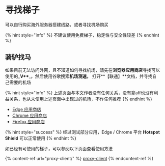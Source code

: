 # 寻找梯子

可以自行购买海外服务器搭建线路，或者寻找机场购买

{% hint style="info" %}
不建议使用免费梯子，稳定性与安全性较差
{% endhint %}

## 骑驴找马

如果目前无法访问外网，且不知道如何寻找机场，请先在**浏览器应用商店**寻找可以使用的_**V\*\***_，然后使用谷歌搜索**机场测速**， 打开**【联通】**文档，并寻找自己需要的机场

{% hint style="info" %}
上述页面与本文作者没有任何关系，没有拿aff也没有利益关系，也从未使用上述页面中出现过的机场，不作任何推荐
{% endhint %}

* [Edge 应用商店](https://microsoftedge.microsoft.com/addons/Microsoft-Edge-Extensions-Home?hl=zh-CN)
* [Chrome 应用商店](https://chrome.google.com/webstore/category/extensions?hl=zh-CN)
* [Firefox 应用商店](https://addons.mozilla.org/zh-CN/firefox/extensions/)

{% hint style="success" %}
经过测试部分应用，Edge / Chrome 平台 **Hotspot Shield** 可以正常使用
{% endhint %}

如已经有可使用的梯子，可以参阅以下页面查看使用方法

{% content-ref url="proxy-client/" %}
[proxy-client](proxy-client/)
{% endcontent-ref %}

##
